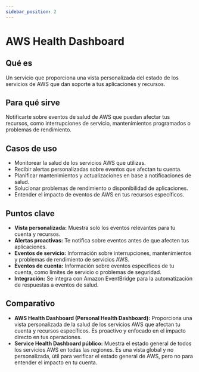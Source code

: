 ```yaml
---
sidebar_position: 2
---
```


# AWS Health Dashboard

## Qué es
Un servicio que proporciona una vista personalizada del estado de los servicios de AWS que dan soporte a tus aplicaciones y recursos.

## Para qué sirve
Notificarte sobre eventos de salud de AWS que puedan afectar tus recursos, como interrupciones de servicio, mantenimientos programados o problemas de rendimiento.

## Casos de uso
- Monitorear la salud de los servicios AWS que utilizas.
- Recibir alertas personalizadas sobre eventos que afectan tu cuenta.
- Planificar mantenimientos y actualizaciones en base a notificaciones de salud.
- Solucionar problemas de rendimiento o disponibilidad de aplicaciones.
- Entender el impacto de eventos de AWS en tus recursos específicos.

## Puntos clave
- **Vista personalizada:** Muestra solo los eventos relevantes para tu cuenta y recursos.
- **Alertas proactivas:** Te notifica sobre eventos antes de que afecten tus aplicaciones.
- **Eventos de servicio:** Información sobre interrupciones, mantenimientos y problemas de rendimiento de servicios AWS.
- **Eventos de cuenta:** Información sobre eventos específicos de tu cuenta, como límites de servicio o problemas de seguridad.
- **Integración:** Se integra con Amazon EventBridge para la automatización de respuestas a eventos de salud.

## Comparativo
- **AWS Health Dashboard (Personal Health Dashboard):** Proporciona una vista personalizada de la salud de los servicios AWS que afectan tu cuenta y recursos específicos. Es proactivo y enfocado en el impacto directo en tus operaciones.
- **Service Health Dashboard público:** Muestra el estado general de todos los servicios AWS en todas las regiones. Es una vista global y no personalizada, útil para verificar el estado general de AWS, pero no para entender el impacto en tu cuenta. 
